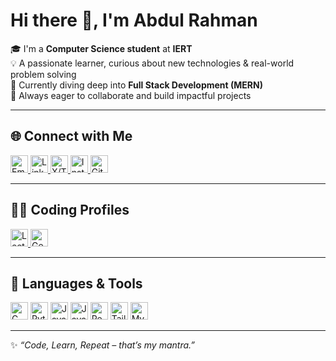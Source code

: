 # Hi there 👋, I'm Abdul Rahman

🎓 I'm a **Computer Science student** at **IERT**  
💡 A passionate learner, curious about new technologies & real-world problem solving  
🌱 Currently diving deep into **Full Stack Development (MERN)**  
🚀 Always eager to collaborate and build impactful projects

---

## 🌐 Connect with Me

<p >
  <a  href="mailto:abdulrahman26248@gmail.com" target="_blank">
    <img src="https://img.icons8.com/ios-filled/50/ea4335/new-post.png" alt="Email" width="28"/>
  </a>
  <a href="https://www.linkedin.com/in/abdul-rahman-89353229a/" target="_blank">
    <img src="https://img.icons8.com/ios-filled/50/0077B5/linkedin.png" alt="LinkedIn" width="28"/>
  </a>
  <a href="https://x.com/AbdulRahma14083" target="_blank">
    <img src="https://img.icons8.com/ios-filled/50/1DA1F2/twitter.png" alt="X/Twitter" width="28"/>
  </a>
  <a href="https://www.instagram.com/a_rahman737/" target="_blank">
    <img src="https://img.icons8.com/ios-filled/50/E1306C/instagram-new.png" alt="Instagram" width="28"/>
  </a>
  <a href="https://github.com/Abdulrahman-programmer" target="_blank">
    <img src="https://img.icons8.com/ios-glyphs/50/000000/github.png" alt="GitHub" width="28"/>
  </a>
  
</p>

---

## 🧑‍💻 Coding Profiles

<p>
  <a href="https://leetcode.com/u/abdul_rahman8840/" target="_blank">
    <img src="https://img.icons8.com/external-tal-revivo-shadow-tal-revivo/48/ffffff/external-level-up-your-coding-skills-and-quickly-land-a-job-logo-shadow-tal-revivo.png" alt="LeetCode" width="28"/>
  </a>
  <a href="https://www.geeksforgeeks.org/user/abdul_rahman8840/" target="_blank">
    <img src="https://media.geeksforgeeks.org/gfg-gg-logo.svg" alt="GeeksforGeeks" width="28"/>
  </a>
</p>

---

## 🚀 Languages & Tools

<p>
  <img src="https://img.icons8.com/color/48/000000/c-programming.png" alt="C" width="28"/>
  <img src="https://img.icons8.com/color/48/000000/python--v1.png" alt="Python" width="28"/>
  <img src="https://img.icons8.com/color/48/000000/javascript--v1.png" alt="JavaScript" width="28"/>
  <img src="https://img.icons8.com/color/48/000000/java-coffee-cup-logo.png" alt="Java" width="28"/>
  <img src="https://img.icons8.com/color/48/000000/react-native.png" alt="React" width="28"/>
  <img src="https://img.icons8.com/color/48/06B6D4/tailwindcss.png" alt="TailwindCSS" width="28"/>
  <img src="https://img.icons8.com/color/48/000000/mysql-logo.png" alt="MySQL" width="28"/>
</p>

---

✨ *“Code, Learn, Repeat – that’s my mantra.”*

